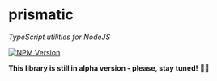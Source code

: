 # prismatic

_TypeScript utilities for NodeJS_

[![NPM Version](https://img.shields.io/npm/v/%40giancosta86%2Fprismatic?style=for-the-badge&logo=npm&color=forestgreen)](https://www.npmjs.com/package/@giancosta86/prismatic)

**This library is still in alpha version - please, stay tuned!** 🤗🦋
